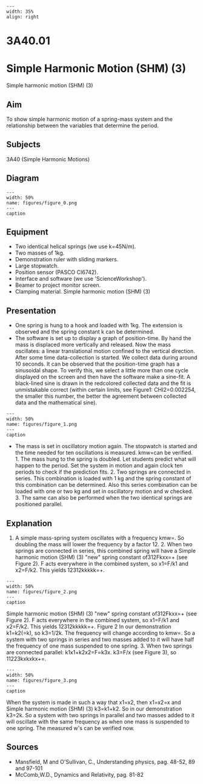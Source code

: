 
```{figure} /figures/busy.png
---
width: 35%
align: right
```
# 3A40.01 
  # Simple Harmonic Motion (SHM) (3) 
 Simple harmonic motion (SHM) (3)    
  
## Aim   
 To show simple harmonic motion of a spring-mass system and the relationship between the variables that determine the period.    
  
## Subjects   
 3A40 (Simple Harmonic Motions)   
  
## Diagram   
    
```{figure} figures/figure_0.png  
---  
width: 50%  
name: figures/figure_0.png  
---  
caption  
``` 
     
  
## Equipment   
 
 *  Two identical helical springs (we use k=45N/m). 
 *  Two masses of 1kg. 
 *  Demonstration ruler with sliding markers. 
 *  Large stopwatch. 
 *  Position sensor (PASCO CI6742). 
 *  Interface and software (we use 'ScienceWorkshop'). 
 *  Beamer to project monitor screen. 
 *  Clamping material. Simple harmonic motion (SHM) (3)
    
  
## Presentation   
 
 *  One spring is hung to a hook and loaded with 1kg. The extension is observed and the spring constant k can be determined. 
 *  The software is set up to display a graph of position-time. By hand the mass is displaced more vertically and released. Now the mass oscillates: a linear translational motion confined to the vertical direction. After some time data-collection is started. We collect data during around 10 seconds. It can be observed that the position-time graph has a sinusoidal shape. To verify this, we select a little more than one cycle displayed on the screen and then have the software make a sine-fit. A black-lined sine is drawn in the redcolored collected data and the fit is unmistakable correct (within certain limits, see Figure1: CHI2=0.002254, the smaller this number, the better the agreement between collected data and the mathematical sine).    
```{figure} figures/figure_1.png  
---  
width: 50%  
name: figures/figure_1.png  
---  
caption  
``` 
 
 *  The mass is set in oscillatory motion again. The stopwatch is started and the time needed for ten oscillations is measured. kmw=can be verified. 1. The mass hung to the spring is doubled. Let students predict what will happen to the period. Set the system in motion and again clock ten periods to check if the prediction fits. 2. Two springs are connected in series. This combination is loaded with 1 kg and the spring constant of this combination can be determined. Also this series combination can be loaded with one or two kg and set in oscillatory motion and w checked. 3. The same can also be performed when the two identical springs are positioned parallel.
   
  
## Explanation   
 1. A simple mass-spring system oscillates with a frequency kmw=. So doubling the mass will lower the frequency by a factor 12. 2. When two springs are connected in series, this combined spring will have a Simple harmonic motion (SHM) (3) "new" spring constant of312Fkxx=+ (see Figure 2). F acts everywhere in the combined system, so x1=F/k1 and x2=F/k2. This yields 12312kkkkk=+.     
```{figure} figures/figure_2.png  
---  
width: 50%  
name: figures/figure_2.png  
---  
caption  
``` 
 Simple harmonic motion (SHM) (3) "new" spring constant of312Fkxx=+ (see Figure 2). F acts everywhere in the combined system, so x1=F/k1 and x2=F/k2. This yields 12312kkkkk=+.   Figure 2 In our demonstration k1=k2(=k), so k3=1/2k. The frequency will change according to kmw=. So a system with two springs in series and two masses added to it will have half the frequency of one mass suspended to one spring. 3. When two springs are connected parallel: k1x1+k2x2=F=k3x. k3=F/x  (see Figure 3), so 11223kxkxkx+=.    
```{figure} figures/figure_3.png  
---  
width: 50%  
name: figures/figure_3.png  
---  
caption  
``` 
 When the system is made in such a way that x1=x2, then x1=x2=x and Simple harmonic motion (SHM) (3)   k3=k1+k2. So in our demonstration k3=2k. So a system with two springs in parallel and two masses added to it will oscillate with the same frequency as when one mass is suspended to one spring. The measured w's can be verified now.   
  
## Sources   
 
 *  Mansfield, M and O'Sullivan, C., Understanding physics, pag. 48-52, 89 and 97-101 
 *  McComb,W.D., Dynamics and Relativity, pag. 81-82
  